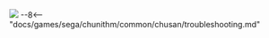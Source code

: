<img class="header-logo" src="/img/sega/chunithm/luminous/logo.webp">
--8<-- "docs/games/sega/chunithm/common/chusan/troubleshooting.md"